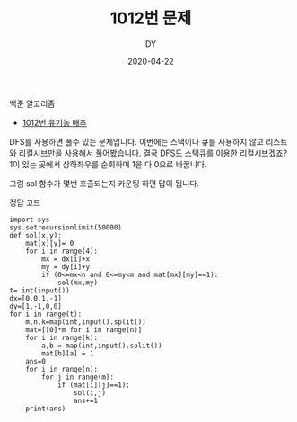 ﻿---
layout: post
title:  "1012번 문제"
date:   2020-04-22
author: DY
comments: true
categories: backjoon
---

백준 알고리즘
* [1012번 유기농 배추](https://www.acmicpc.net/problem/1012)

DFS를 사용하면 풀수 있는 문제입니다. 이번에는 스택이나 큐를 사용하지 않고 리스트와 리컬시브만을 사용해서 풀어봤습니다.
결국 DFS도 스택큐를 이용한 리컬시브겠죠? 1이 있는 곳에서 상하좌우를 순회하며 1을 다 0으로 바꿉니다.

그럼 sol 함수가 몇번 호출되는지 카운팅 하면 답이 됩니다.


정답 코드

~~~
import sys
sys.setrecursionlimit(50000)
def sol(x,y):
	mat[x][y]= 0
	for i in range(4):
		mx = dx[i]+x
		my = dy[i]+y
		if (0<=mx<n and 0<=my<m and mat[mx][my]==1):
			sol(mx,my)			
t= int(input())
dx=[0,0,1,-1]
dy=[1,-1,0,0]
for i in range(t):
	m,n,k=map(int,input().split())
	mat=[[0]*m for i in range(n)]
	for i in range(k):
		a,b = map(int,input().split())
		mat[b][a] = 1		
	ans=0
	for i in range(n):
		for j in range(m):
			if (mat[i][j]==1):
				sol(i,j)
				ans+=1
	print(ans)
~~~